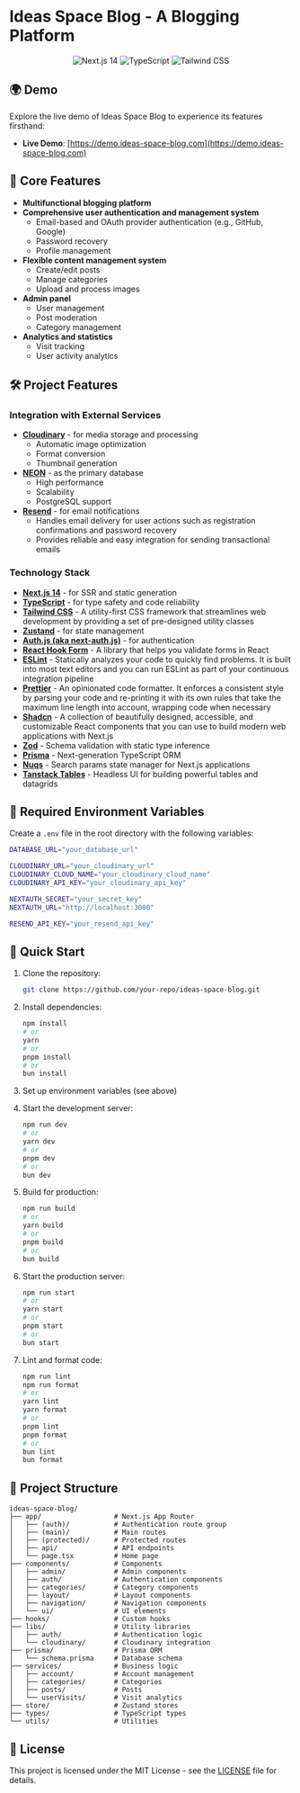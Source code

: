 # Ideas Space Blog - A Blogging Platform

<div align="center">
  <img src="https://img.shields.io/badge/Next.js-14-blue?logo=next.js" alt="Next.js 14">
  <img src="https://img.shields.io/badge/TypeScript-5.2-blue?logo=typescript" alt="TypeScript">
  <img src="https://img.shields.io/badge/TailwindCSS-3.3-blue?logo=tailwind-css" alt="Tailwind CSS">
</div>

## 🌍 Demo

Explore the live demo of Ideas Space Blog to experience its features firsthand:

- **Live Demo**: [https://demo.ideas-space-blog.com](https://demo.ideas-space-blog.com)

## 📌 Core Features

- **Multifunctional blogging platform**
- **Comprehensive user authentication and management system**
  - Email-based and OAuth provider authentication (e.g., GitHub, Google)
  - Password recovery
  - Profile management
- **Flexible content management system**
  - Create/edit posts
  - Manage categories
  - Upload and process images
- **Admin panel**
  - User management
  - Post moderation
  - Category management
- **Analytics and statistics**
  - Visit tracking
  - User activity analytics

## 🛠️ Project Features

### Integration with External Services

- **[Cloudinary](https://cloudinary.com/)** - for media storage and processing
  - Automatic image optimization
  - Format conversion
  - Thumbnail generation
- **[NEON](https://neon.tech/)** - as the primary database
  - High performance
  - Scalability
  - PostgreSQL support
- **[Resend](https://resend.com/)** - for email notifications
  - Handles email delivery for user actions such as registration confirmations and password recovery
  - Provides reliable and easy integration for sending transactional emails

### Technology Stack

- **[Next.js 14](https://nextjs.org/)** - for SSR and static generation
- **[TypeScript](https://www.typescriptlang.org/)** - for type safety and code reliability
- **[Tailwind CSS](https://tailwindcss.com/)** - A utility-first CSS framework that streamlines web development by providing a set of pre-designed utility classes
- **[Zustand](https://zustand-demo.pmnd.rs/)** - for state management
- **[Auth.js (aka next-auth.js)](https://authjs.dev/)** - for authentication
- **[React Hook Form](https://react-hook-form.com/)** - A library that helps you validate forms in React
- **[ESLint](https://eslint.org/)** - Statically analyzes your code to quickly find problems. It is built into most text editors and you can run ESLint as part of your continuous integration pipeline
- **[Prettier](https://prettier.io/)** - An opinionated code formatter. It enforces a consistent style by parsing your code and re-printing it with its own rules that take the maximum line length into account, wrapping code when necessary
- **[Shadcn](https://ui.shadcn.com/)** - A collection of beautifully designed, accessible, and customizable React components that you can use to build modern web applications with Next.js
- **[Zod](https://zod.dev/)** - Schema validation with static type inference
- **[Prisma](https://www.prisma.io/)** - Next-generation TypeScript ORM
- **[Nuqs](https://nuqs.47ng.com/)** - Search params state manager for Next.js applications
- **[Tanstack Tables](https://tanstack.com/table/v8)** - Headless UI for building powerful tables and datagrids

## 🔧 Required Environment Variables

Create a `.env` file in the root directory with the following variables:

```bash
DATABASE_URL="your_database_url"

CLOUDINARY_URL="your_cloudinary_url"
CLOUDINARY_CLOUD_NAME="your_cloudinary_cloud_name"
CLOUDINARY_API_KEY="your_cloudinary_api_key"

NEXTAUTH_SECRET="your_secret_key"
NEXTAUTH_URL="http://localhost:3000"

RESEND_API_KEY="your_resend_api_key"
```

## 🚀 Quick Start

1. Clone the repository:
   ```bash
   git clone https://github.com/your-repo/ideas-space-blog.git
   ```

2. Install dependencies:
   ```bash
   npm install
   # or
   yarn
   # or
   pnpm install
   # or
   bun install
   ```

3. Set up environment variables (see above)

4. Start the development server:
   ```bash
   npm run dev
   # or
   yarn dev
   # or
   pnpm dev
   # or
   bun dev
   ```

5. Build for production:
   ```bash
   npm run build
   # or
   yarn build
   # or
   pnpm build
   # or
   bun build
   ```

6. Start the production server:
   ```bash
   npm run start
   # or
   yarn start
   # or
   pnpm start
   # or
   bun start
   ```

7. Lint and format code:
   ```bash
   npm run lint
   npm run format
   # or
   yarn lint
   yarn format
   # or
   pnpm lint
   pnpm format
   # or
   bun lint
   bun format
   ```

## 📂 Project Structure

```plaintext
ideas-space-blog/
├── app/                  # Next.js App Router
│   ├── (auth)/           # Authentication route group
│   ├── (main)/           # Main routes
│   ├── (protected)/      # Protected routes
│   ├── api/              # API endpoints
│   └── page.tsx          # Home page
├── components/           # Components
│   ├── admin/            # Admin components
│   ├── auth/             # Authentication components
│   ├── categories/       # Category components
│   ├── layout/           # Layout components
│   ├── navigation/       # Navigation components
│   └── ui/               # UI elements
├── hooks/                # Custom hooks
├── libs/                 # Utility libraries
│   ├── auth/             # Authentication logic
│   └── cloudinary/       # Cloudinary integration
├── prisma/               # Prisma ORM
│   └── schema.prisma     # Database schema
├── services/             # Business logic
│   ├── account/          # Account management
│   ├── categories/       # Categories
│   ├── posts/            # Posts
│   └── userVisits/       # Visit analytics
├── store/                # Zustand stores
├── types/                # TypeScript types
└── utils/                # Utilities
```



## 📜 License

This project is licensed under the MIT License - see the [LICENSE](LICENSE) file for details.
